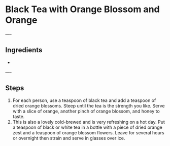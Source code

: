 # Black Tea with Orange Blossom and Orange


—-

## Ingredients

* 

—-

## Steps

1.  For each person, use a teaspoon of black tea and add a teaspoon of dried orange blossoms. Steep until the tea is the strength you like. Serve with a slice of orange, another pinch of orange blossom, and honey to taste.
2.  This is also a lovely cold-brewed and is very refreshing on a hot day. Put a teaspoon of black or white tea in a bottle with a piece of dried orange zest and a teaspoon of orange blossom flowers. Leave for several hours or overnight then strain and serve in glasses over ice.